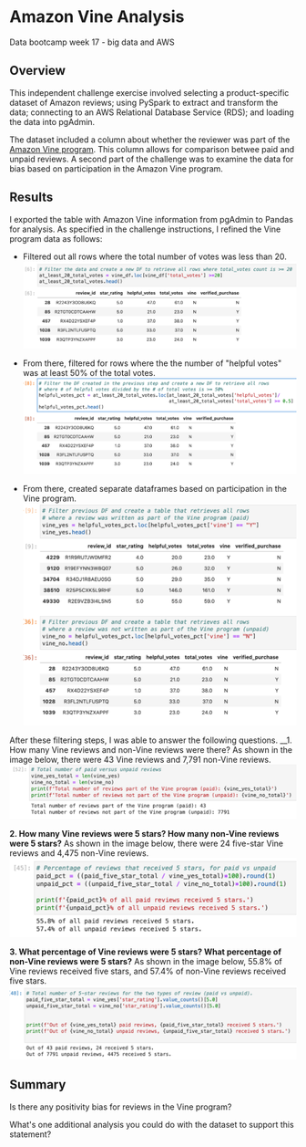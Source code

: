 # Amazon Vine Analysis
Data bootcamp week 17 - big data and AWS

## Overview
This independent challenge exercise involved selecting a product-specific dataset of Amazon reviews; using PySpark to extract and transform the data; connecting to an AWS Relational Database Service (RDS); and loading the data into pgAdmin. 

The dataset included a column about whether the reviewer was part of the [Amazon Vine program](https://www.amazon.com/vine/about). This column allows for comparison betwee paid and unpaid reviews. A second part of the challenge was to examine the data for bias based on participation in the Amazon Vine program.

## Results
I exported the table with Amazon Vine information from pgAdmin to Pandas for analysis. As specified in the challenge instructions, I refined the Vine program data as follows:

* Filtered out all rows where the total number of votes was less than 20.
![screenshot of dataframe showing filter for total number of votes >=20](https://github.com/larabjork/amazon-vine-analysis/blob/main/images/filter1.png)

* From there, filtered for rows where the the number of "helpful votes" was at least 50% of the total votes.
![screenshot of dataframe showing filter for helpful votes / total number](https://github.com/larabjork/amazon-vine-analysis/blob/main/images/filter2.png)

* From there, created separate dataframes based on participation in the Vine program.
![screenshot of dataframe showing filters for vine = Y and vine = n](https://github.com/larabjork/amazon-vine-analysis/blob/main/images/filter3.png)

After these filtering steps, I was able to answer the following questions.
__1. How many Vine reviews and non-Vine reviews were there?
As shown in the image below, there were 43 Vine reviews and 7,791 non-Vine reviews.
![screenshot of dataframe showing totals for vine = Y and vine = n](https://github.com/larabjork/amazon-vine-analysis/blob/main/images/total_vine_or_not.png)

__2. How many Vine reviews were 5 stars? How many non-Vine reviews were 5 stars?__
As shown in the image below, there were 24 five-star Vine reviews and 4,475 non-Vine reviews.
![screenshot of dataframe showing totals for five-star reviews based on vine = Y and vine = n](https://github.com/larabjork/amazon-vine-analysis/blob/main/images/total_five_star_paid_unpaid_percentage.png)

__3. What percentage of Vine reviews were 5 stars? What percentage of non-Vine reviews were 5 stars?__
As shown in the image below, 55.8% of Vine reviews received five stars, and 57.4% of non-Vine reviews received five stars.
![screenshot of dataframe showing percentage of five-star reviews based on vine = Y and vine = n](https://github.com/larabjork/amazon-vine-analysis/blob/main/images/total_five_star_paid_unpaid_count.png)

## Summary
Is there any positivity bias for reviews in the Vine program?

What's one additional analysis you could do with the dataset to support this statement?